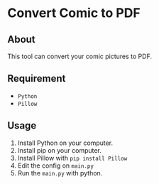 # Convert Comic to PDF

## About

This tool can convert your comic pictures to PDF.

## Requirement

- `Python`
- `Pillow`

## Usage

1. Install Python on your computer.
2. Install pip on your computer.
3. Install Pillow with `pip install Pillow`
4. Edit the config on `main.py`
5. Run the `main.py` with python.
